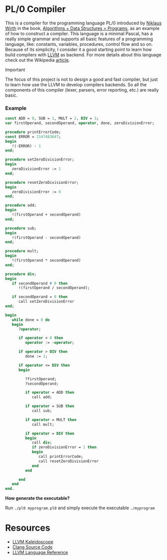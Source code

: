 # PL/0 Compiler

This is a compiler for the programming language PL/0 introduced by [Niklaus Wirth](https://en.wikipedia.org/wiki/Niklaus_Wirth) in the book, 
[Algorithms + Data Structures = Programs](https://en.wikipedia.org/wiki/Algorithms_%2B_Data_Structures_%3D_Programs), as an example of how to construct a compiler.
This language is a minimal Pascal, has a really simple grammar and supports all basic features of a programming language, like: constants, variables, procedures, control flow and so on.
Because of its simplicity, I consider it a good starting point to learn how build compilers with [LLVM](https://llvm.org/) as backend.
For more details about this language check out the Wikipedia [article](https://en.wikipedia.org/wiki/PL/0).

> [!IMPORTANT]
> The focus of this project is not to design a good and fast compiler, but just to learn how use the LLVM to develop compilers backends.
> So all the components of this compiler (lexer, parsers, error reporting, etc.) are really basic.

### Example

```pascal
const ADD = 0, SUB = 1, MULT = 2, DIV = 3;
var firstOperand, secondOperand, operator, done, zeroDivisionError; 

procedure printErrorCode;
const ERROR = 2147483647;
begin
   !(-ERROR) - 1
end;

procedure setZeroDivisionError;
begin
   zeroDivisionError := 1
end;

procedure resetZeroDivisionError;
begin
   zeroDivisionError := 0
end;

procedure add;
begin
   !(firstOperand + secondOperand)
end;

procedure sub;
begin
   !(firstOperand - secondOperand)
end;

procedure mult;
begin
   !(firstOperand * secondOperand)
end;

procedure div;
begin
   if secondOperand # 0 then
      !(firstOperand / secondOperand);

   if secondOperand = 0 then
      call setZeroDivisionError
end;

begin
   while done = 0 do
   begin
      ?operator;

      if operator < 0 then
         operator := -operator;

      if operator > DIV then
         done := 1;

      if operator <= DIV then
      begin

         ?firstOperand;
         ?secondOperand;

         if operator = ADD then
            call add;

         if operator = SUB then
            call sub;

         if operator = MULT then
            call mult;

         if operator = DIV then
         begin
            call div;
            if zeroDivisionError = 1 then
            begin
               call printErrorCode;
               call resetZeroDivisionError
            end
         end

      end
   end
end.
```

**How generate the executable?**

Run `./pl0 myprogram.pl0` and simply execute the executable `./myprogram`

# Resources

- [LLVM Kaleidoscope](https://llvm.org/docs/tutorial/)
- [Clang Source Code](https://github.com/llvm/llvm-project/tree/main/clang/)
- [LLVM Language Reference](https://llvm.org/docs/LangRef.html)